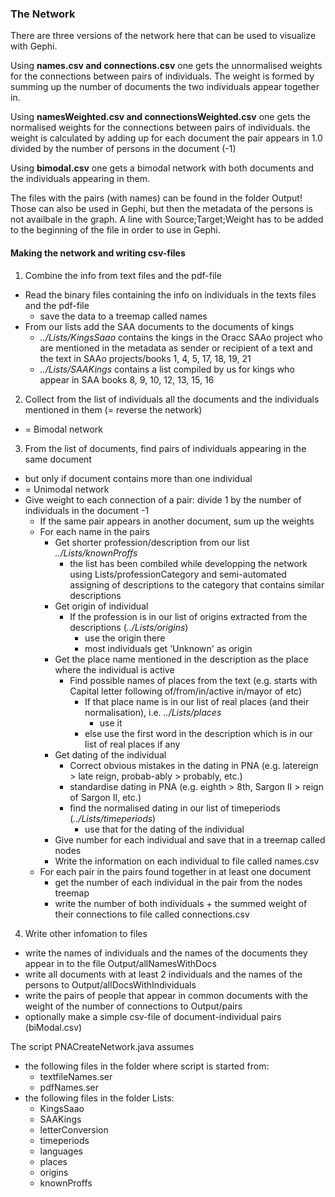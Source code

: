 ### The Network

There are three versions of the network here that can be used to visualize with Gephi.

Using <b>names.csv and connections.csv</b> one gets the unnormalised weights for the connections between pairs of individuals. The weight is formed by summing up the number of documents the two individuals appear together in.

Using <b>namesWeighted.csv and connectionsWeighted.csv</b> one gets the normalised weights for the connections between pairs of individuals. the weight is calculated by adding up for each document the pair appears in 1.0 divided by the number of persons in the document (-1)

Using <b>bimodal.csv</b> one gets a bimodal network with both documents and the individuals appearing in them.

The files with the pairs (with names) can be found in the folder Output! Those can also be used in Gephi, but then the metadata of the persons is not availbale in the graph. A line with Source;Target;Weight has to be added to the beginning of the file in order to use in Gephi.

#### Making the network and writing csv-files

1. Combine the info from text files and the pdf-file
* Read the binary files containing the info on individuals in the texts files and the pdf-file
   	* save the data to a treemap called names
* From our lists add the SAA documents to the documents of kings
	* _../Lists/KingsSaao_ contains the kings in the Oracc SAAo project who are mentioned in the metadata as sender or recipient of a text and the text in SAAo projects/books 1, 4, 5, 17, 18, 19, 21
	* _../Lists/SAAKings_ contains a list compiled by us for kings who appear in SAA books 8, 9, 10, 12, 13, 15, 16
2. Collect from the list of individuals all the documents and the individuals mentioned in them (= reverse the network)
* = Bimodal network
3. From the list of documents, find pairs of individuals appearing in the same document
* but only if document contains more than one individual
* = Unimodal network
* Give weight to each connection of a pair: divide 1 by the number of individuals in the document -1
	* If the same pair appears in another document, sum up the weights
	* For each name in the pairs
		* Get shorter profession/description from our list _../Lists/knownProffs_
			* the list has been combiled while developping the network using Lists/professionCategory and semi-automated assigning of descriptions to the category that contains similar descriptions
		* Get origin of individual
			* If the profession is in our list of origins extracted from the descriptions (_../Lists/origins_)
				* use the origin there
				* most individuals get 'Unknown' as origin
		* Get the place name mentioned in the description as the place where the individual is active
			* Find possible names of places from the text (e.g. starts with Capital letter following of/from/in/active in/mayor of etc)
				* If that place name is in our list of real places (and their normalisation), i.e. _../Lists/places_
					* use it
				* else use the first word in the description which is in our list of real places if any
		* Get dating of the individual
			* Correct obvious mistakes in the dating in PNA (e.g. latereign > late reign, probab-ably > probably, etc.)
			* standardise dating in PNA (e.g. eighth > 8th, Sargon II > reign of Sargon II, etc.)
			* find the normalised dating in our list of timeperiods (_../Lists/timeperiods_)
				* use that for the dating of the individual
		* Give number for each individual and save that in a treemap called nodes
		* Write the information on each individual to file called names.csv
	* For each pair in the pairs found together in at least one document
		* get the number of each individual in the pair from the nodes treemap
		* write the number of both individuals + the summed weight of their connections to file called connections.csv
4. Write other infomation to files
* write the names of individuals and the names of the documents they appear in to the file Output/allNamesWithDocs
* write all documents with at least 2 individuals and the names of the persons to Output/allDocsWithIndividuals
* write the pairs of people that appear in common documents with the weight of the number of connections to Output/pairs
* optionally make a simple csv-file of document-individual pairs (biModal.csv)


The script PNACreateNetwork.java assumes
* the following files in the folder where script is started from:
	* textfileNames.ser
	* pdfNames.ser
* the following files in the folder Lists:
	* KingsSaao
	* SAAKings
	* letterConversion
	* timeperiods
	* languages
	* places
	* origins
	* knownProffs
